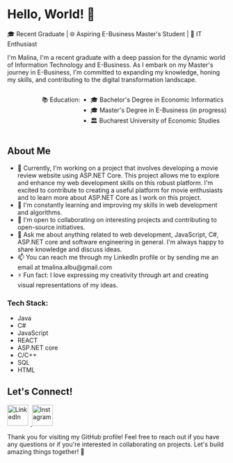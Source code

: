 <h1>Hello, World! 👋</h1>
<p>🎓 Recent Graduate | 🌐 Aspiring E-Business Master's Student | 🚀 IT Enthusiast </p>
<p> I'm Malina, I'm a recent graduate with a deep passion for the dynamic world of Information Technology and E-Business. As I embark on my Master's journey in E-Business, I'm committed to expanding my knowledge, honing my skills, and contributing to the digital transformation landscape.</p>
<div style="display: flex; justify-content: flex-end;">
<p>
  📚 Education:
</p>
  <ul>
    <li>🎓 Bachelor's Degree in Economic Informatics</li>
    <li>🎓 Master's Degree in E-Business (in progress)</li>
    <li>🏛️ Bucharest University of Economic Studies</li>
  </ul>
</div>
<h2>About Me</h2>
<ul>
  <li>🔭 Currently, I'm working on a project that involves developing a movie review website using ASP.NET Core. This project allows me to explore and enhance my web development skills on this robust platform. I'm excited to contribute to creating a useful platform for movie enthusiasts and to learn more about ASP.NET Core as I work on this project.</li>
  <li>🌱 I'm constantly learning and improving my skills in web development and algorithms.</li>
  <li>👯 I'm open to collaborating on interesting projects and contributing to open-source initiatives.</li>
  <li>💬 Ask me about anything related to web development, JavaScript, C#, ASP.NET core and software engineering in general. I'm always happy to share knowledge and discuss ideas.</li>
  <li>📫 You can reach me through my LinkedIn profile or by sending me an email at tmalina.albu@gmail.com</li>
  <li>⚡ Fun fact: I love expressing my creativity through art and creating visual representations of my ideas.</li>
</ul>


<h3>Tech Stack:</h3>
<ul>
  <li>Java</li>
  <li>C#</li>
  <li>JavaScript</li>
  <li>REACT</li>
  <li>ASP.NET core</li>
  <li>C/C++</li>
  <li>SQL</li>
  <li>HTML</li>
 
</ul>


<h2>Let's Connect!</h2>
<p>
  <a href="https://www.linkedin.com/in/albu-m%C4%83lina-teodora-4967b0202/">
    <img src="https://img.icons8.com/fluency/48/null/linkedin.png" alt="LinkedIn" style="width: 48px; height: 48px; margin-right: 5px;">
  </a>
  <a href="https://www.instagram.com/mali.26/">
    <img src="https://img.icons8.com/fluency/48/null/instagram-new.png" alt="Instagram" style="width: 48px; height: 48px; margin-right: 5px;">
  </a>
</p>

<p>Thank you for visiting my GitHub profile! Feel free to reach out if you have any questions or if you're interested in collaborating on projects. Let's build amazing things together! 🚀</p>
